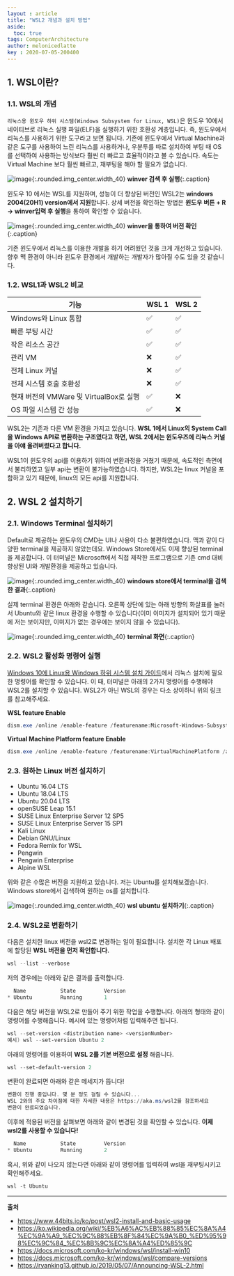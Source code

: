 ```yaml
---
layout : article
title: "WSL2 개념과 설치 방법"
aside:
  toc: true
tags: ComputerArchitecture
author: melonicedlatte  
key : 2020-07-05-200400
---      
```


## 1. WSL이란?

### 1.1. WSL의 개념

`리눅스용 윈도우 하위 시스템(Windows Subsystem for Linux, WSL)`은 윈도우 10에서 네이티브로 리눅스 실행 파일(ELF)을 실행하기 위한 호환성 계층입니다. 즉, 윈도우에서 리눅스를 사용하기 위한 도구라고 보면 됩니다. 기존에 윈도우에서 Virtual Machine과 같은 도구를 사용하여 느린 리눅스를 사용하거나, 우분투를 따로 설치하여 부팅 때 OS를 선택하여 사용하는 방식보다 훨씬 더 빠르고 효율적이라고 볼 수 있습니다. 속도는 Virtual Machine 보다 훨씬 빠르고, 재부팅을 해야 할 필요가 없습니다. 

![image](/assets/images/202007/winver.jpg){:.rounded.img_center.width_40}
**winver 검색 후 실행**{:.caption}

윈도우 10 에서는 WSL를 지원하며, 성능이 더 향상된 버전인 WSL2는 **windows 2004(20H1) version에서 지원**합니다. 상세 버전을 확인하는 방법은 **윈도우 버튼 + R -> winver입력 후 실행**을 통하여 확인할 수 있습니다.

![image](/assets/images/202007/winver2.PNG){:.rounded.img_center.width_40}
**winver을 통하여 버전 확인**{:.caption}

기존 윈도우에서 리눅스를 이용한 개발을 하기 어려웠던 것을 크게 개선하고 있습니다. 향후 맥 환경이 아니라 윈도우 환경에서 개발하는 개발자가 많아질 수도 있을 것 같습니다. 

### 1.2. WSL1과 WSL2 비교

|기능	| WSL 1	| WSL 2 |
|--|--|--|
|Windows와 Linux 통합	| ✅	| ✅ |
|빠른 부팅 시간	| ✅	| ✅ |
|작은 리소스 공간	| ✅	| ✅ |
|관리 VM |	❌	| ✅ |
|전체 Linux 커널 |	❌	| ✅| 
|전체 시스템 호출 호환성	| ❌	| ✅|
|현재 버전의 VMWare 및 VirtualBox로 실행 |	✅	| ❌|
|OS 파일 시스템 간 성능 |	✅	| ❌|

WSL2는 기존과 다른 VM 환경을 가지고 있습니다. **WSL 1에서 Linux의 System Call을 Windows API로 변환하는 구조였다고 하면, WSL 2에서는 윈도우즈에 리눅스 커널을 아얘 올려버렸다고 합니다.** 

WSL1이 윈도우의 api를 이용하기 위하여 변환과정을 거쳤기 때문에, 속도적인 측면에서 불리하였고 일부 api는 변환이 불가능하였습니다. 하지만, WSL2는 linux 커널을 포함하고 있기 때문에, linux의 모든 api를 지원합니다.

## 2. WSL 2 설치하기

### 2.1. Windows Terminal 설치하기

Default로 제공하는 윈도우의 CMD는 UI나 사용이 다소 불편하였습니다. 맥과 같이 다양한 terminal을 제공하지 않았는데요. Windows Store에서도 이제 향상된 terminal을 제공합니다. 이 터미널은 Microsoft에서 직접 제작한 프로그램으로 기존 cmd 대비 향상된 UI와 개발환경을 제공하고 있습니다. 

![image](/assets/images/202007/terminal_install.jpg){:.rounded.img_center.width_40}
**windows store에서 terminal을 검색한 결과**{:.caption}

실제 terminal 환경은 아래와 같습니다. 오른쪽 상단에 있는 아래 방향의 화살표를 눌러서 Ubuntu와 같은 linux 환경을 수행할 수 있습니다(이미 이미지가 설치되어 있기 때문에 저는 보이지만, 이미지가 없는 경우에는 보이지 않을 수 있습니다).

![image](/assets/images/202007/terminal.jpg){:.rounded.img_center.width_40}
**terminal 화면**{:.caption}

### 2.2. WSL2 활성화 명령어 실행

[Windows 10에 Linux용 Windows 하위 시스템 설치 가이드](https://docs.microsoft.com/ko-kr/windows/wsl/install-win10)에서 리눅스 설치에 필요한 명령어를 확인할 수 있습니다. 이 때, 터미널은 아래의 2가지 명령어를 수행해야 WSL2를 설치할 수 있습니다. WSL2가 아닌 WSL의 경우는 다소 상이하니 위의 링크를 참고해주세요.

**WSL feature Enable**

~~~powershell
dism.exe /online /enable-feature /featurename:Microsoft-Windows-Subsystem-Linux /all /norestart
~~~

**Virtual Machine Platform feature Enable**

~~~powershell
dism.exe /online /enable-feature /featurename:VirtualMachinePlatform /all /norestart
~~~ 

### 2.3. 원하는 Linux 버전 설치하기

- Ubuntu 16.04 LTS
- Ubuntu 18.04 LTS
- Ubuntu 20.04 LTS
- openSUSE Leap 15.1
- SUSE Linux Enterprise Server 12 SP5
- SUSE Linux Enterprise Server 15 SP1
- Kali Linux
- Debian GNU/Linux
- Fedora Remix for WSL
- Pengwin
- Pengwin Enterprise
- Alpine WSL

위와 같은 수많은 버전을 지원하고 있습니다. 저는 Ubuntu를 설치해보겠습니다. Windows store에서 검색하여 원하는 os를 설치합니다.

![image](/assets/images/202007/wsl_unbuntu.png){:.rounded.img_center.width_40}
**wsl ubuntu 설치하기**{:.caption}

### 2.4. WSL2로 변환하기

다음은 설치한 linux 버전을 wsl2로 변경하는 일이 필요합니다. 설치한 각 Linux 배포에 할당된 **WSL 버전을 먼저 확인합니다.**

~~~powershell
wsl --list --verbose
~~~

저의 경우에는 아래와 같은 결과를 출력합니다. 

~~~powershell
  Name           State         Version
* Ubuntu         Running       1
~~~

다음은 해당 버전을 WSL2로 만들어 주기 위한 작업을 수행합니다. 아래의 형태와 같이 명령어를 수행해줍니다. 예시에 있는 명령어처럼 입력해주면 됩니다. 

~~~powershell
wsl --set-version <distribution name> <versionNumber>
예시) wsl --set-version Ubuntu 2
~~~

아래의 명령어를 이용하여 **WSL 2를 기본 버전으로 설정** 해줍니다.

~~~powershell
wsl --set-default-version 2
~~~

변환이 완료되면 아래와 같은 메세지가 뜹니다!
~~~powershell
변환이 진행 중입니다. 몇 분 정도 걸릴 수 있습니다...
WSL 2와의 주요 차이점에 대한 자세한 내용은 https://aka.ms/wsl2를 참조하세요
변환이 완료되었습니다.
~~~

이후에 적용된 버전을 살펴보면 아래와 같이 변경된 것을 확인할 수 있습니다. **이제 wsl2를 사용할 수 있습니다!**

~~~powershell
  Name           State         Version
* Ubuntu         Running       2
~~~

혹시, 위와 같이 나오지 않는다면 아래와 같이 명령어를 입력하여 wsl을 재부팅시키고 확인해주세요. 

~~~powershell
wsl -t Ubuntu
~~~


---

**출처**

- https://www.44bits.io/ko/post/wsl2-install-and-basic-usage
- https://ko.wikipedia.org/wiki/%EB%A6%AC%EB%88%85%EC%8A%A4%EC%9A%A9_%EC%9C%88%EB%8F%84%EC%9A%B0_%ED%95%98%EC%9C%84_%EC%8B%9C%EC%8A%A4%ED%85%9C
- https://docs.microsoft.com/ko-kr/windows/wsl/install-win10
- https://docs.microsoft.com/ko-kr/windows/wsl/compare-versions
- https://ryanking13.github.io/2019/05/07/Announcing-WSL-2.html